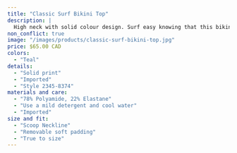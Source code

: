```yaml
---
title: "Classic Surf Bikini Top"
description: |
  High neck with solid colour design. Surf easy knowing that this bikini top is designed for sport wear, and can be worn as an athletic top or bikini.
non_conflict: true
image: "/images/products/classic-surf-bikini-top.jpg"
price: $65.00 CAD
colors:
  - "Teal"
details:
  - "Solid print"
  - "Imported"
  - "Style 2345-8374"
materials and care:
  - "78% Polyamide, 22% Elastane"
  - "Use a mild detergent and cool water"
  - "Imported"
size and fit:
  - "Scoop Neckline"
  - "Removable soft padding"
  - "True to size"
---
```

